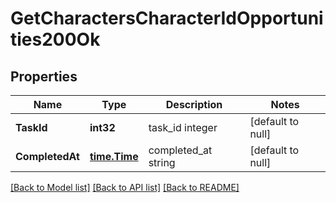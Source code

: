 # GetCharactersCharacterIdOpportunities200Ok

## Properties
Name | Type | Description | Notes
------------ | ------------- | ------------- | -------------
**TaskId** | **int32** | task_id integer | [default to null]
**CompletedAt** | [**time.Time**](time.Time.md) | completed_at string | [default to null]

[[Back to Model list]](../README.md#documentation-for-models) [[Back to API list]](../README.md#documentation-for-api-endpoints) [[Back to README]](../README.md)


